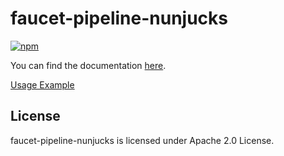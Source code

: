 # faucet-pipeline-nunjucks
[![npm](https://img.shields.io/npm/v/faucet-pipeline-nunjucks.svg)](https://www.npmjs.com/package/faucet-pipeline-nunjucks)

You can find the documentation [here](http://www.faucet-pipeline.org).

[Usage Example](https://gist.github.com/moonglum/c0827f81f14b100c8fe66501bd591e09)

## License

faucet-pipeline-nunjucks is licensed under Apache 2.0 License.
